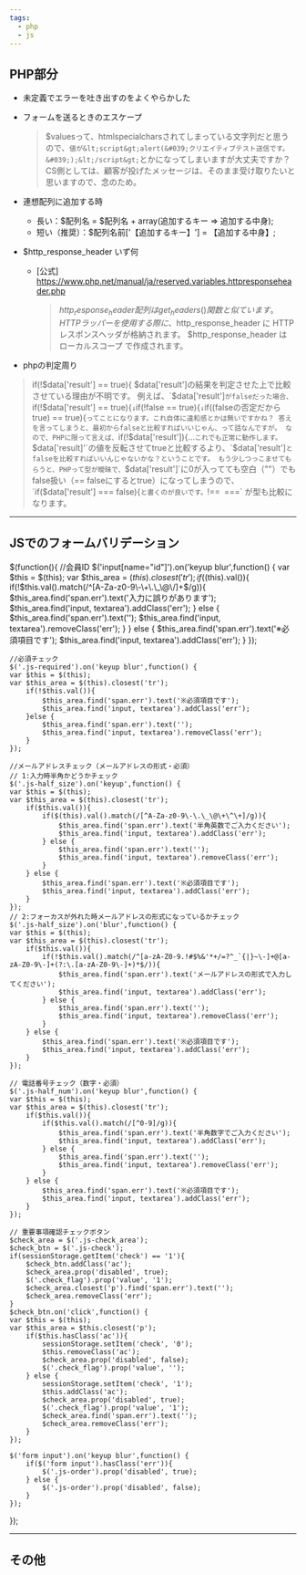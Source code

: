 ```yaml
---
tags:
  - php
  - js
---
```


## PHP部分
- 未定義でエラーを吐き出すのをよくやらかした

- フォームを送るときのエスケープ
	> $valuesって、htmlspecialcharsされてしまっている文字列だと思うので、`値が&lt;script&gt;alert(&#039;クリエイティブテスト送信です。&#039;);&lt;/script&gt;`とかになってしまいますが大丈夫ですか？CS側としては、顧客が投げたメッセージは、そのまま受け取りたいと思いますので、念のため。

- 連想配列に追加する時
	- 長い：$配列名 = $配列名 + array(追加するキー => 追加する中身);
	- 短い（推奨）：$配列名前['【追加するキー】'] = 【追加する中身】;

- $http_response_header いず何
	- [公式] https://www.php.net/manual/ja/reserved.variables.httpresponseheader.php
		> $http_response_header 配列は get_headers() 関数と似ています。 HTTP ラッパー を使用する際に、$http_response_header に HTTP レスポンスヘッダが格納されます。 $http_response_header は ローカルスコープ で作成されます。

- phpの判定周り
> if(!$data['result'] == true){
> $data['result']の結果を判定させた上で比較させている理由が不明です。
> 例えば、`$data['result']`がfalseだった場合、
> `if(!$data['result'] == true){`
> ↓
> `if(!false == true){`
> ↓
> `if((falseの否定だからtrue) == true){`
> ってことになります。これ自体に違和感とかは無いですかね？ 答えを言ってしまうと、最初からfalseと比較すればいいじゃん、って話なんですが。
> なので、PHPに限って言えば、
> `if(!$data['result']){...`
> これでも正常に動作します。
> `$data['result]'`の値を反転させてtrueと比較するより、`$data['result']`とfalseを比較すればいいんじゃないかな？ということです。
> もう少しつっこませてもらうと、PHPって型が曖昧で、`$data['result']`に0が入ってても空白（""）でも false扱い（== falseにするとtrue）になってしまうので、
> `if($data['result'] === false){`
> と書くのが良いです。
> `!==`
> `===`
> が型も比較になります。

---

## JSでのフォームバリデーション
$(function(){
	//会員ID
	$('input[name="id"]').on('keyup blur',function() {
	var $this = $(this);
	var $this_area = $(this).closest('tr');
		if($(this).val()){
			if(!$this.val().match(/^[A-Za-z0-9\-\+\.\_\@\/]+$/g)){
				$this_area.find('span.err').text('入力に誤りがあります');
				$this_area.find('input, textarea').addClass('err');
			} else {
				$this_area.find('span.err').text('');
				$this_area.find('input, textarea').removeClass('err');
			}
		} else {
			$this_area.find('span.err').text('※必須項目です');
			$this_area.find('input, textarea').addClass('err');
		}
	});

	//必須チェック
	$('.js-required').on('keyup blur',function() {
	var $this = $(this);
	var $this_area = $(this).closest('tr');
		if(!$this.val()){
			$this_area.find('span.err').text('※必須項目です');
			$this_area.find('input, textarea').addClass('err');
		}else {
			$this_area.find('span.err').text('');
			$this_area.find('input, textarea').removeClass('err');
		}
	});

	//メールアドレスチェック（メールアドレスの形式・必須）
	// 1:入力時半角かどうかチェック
	$('.js-half_size').on('keyup',function() {
	var $this = $(this);
	var $this_area = $(this).closest('tr');
		if($this.val()){
			if($(this).val().match(/[^A-Za-z0-9\-\.\_\@\+\^\+]/g)){
				$this_area.find('span.err').text('半角英数でご入力ください');
				$this_area.find('input, textarea').addClass('err');
			} else {
				$this_area.find('span.err').text('');
				$this_area.find('input, textarea').removeClass('err');
			}
		} else {
			$this_area.find('span.err').text('※必須項目です');
			$this_area.find('input, textarea').addClass('err');
		}
	});
	// 2:フォーカスが外れた時メールアドレスの形式になっているかチェック
	$('.js-half_size').on('blur',function() {
	var $this = $(this);
	var $this_area = $(this).closest('tr');
		if($this.val()){
			if(!$this.val().match(/^[a-zA-Z0-9.!#$%&'*+/=?^_`{|}~\-]+@[a-zA-Z0-9\-]+(?:\.[a-zA-Z0-9\-]+)*$/)){
				$this_area.find('span.err').text('メールアドレスの形式で入力してください');
				$this_area.find('input, textarea').addClass('err');
			} else {
				$this_area.find('span.err').text('');
				$this_area.find('input, textarea').removeClass('err');
			}
		} else {
			$this_area.find('span.err').text('※必須項目です');
			$this_area.find('input, textarea').addClass('err');
		}
	});

	// 電話番号チェック（数字・必須）
	$('.js-half_num').on('keyup blur',function() {
	var $this = $(this);
	var $this_area = $(this).closest('tr');
		if($this.val()){
			if($this.val().match(/[^0-9]/g)){
				$this_area.find('span.err').text('半角数字でご入力ください');
				$this_area.find('input, textarea').addClass('err');
			} else {
				$this_area.find('span.err').text('');
				$this_area.find('input, textarea').removeClass('err');
			}
		} else {
			$this_area.find('span.err').text('※必須項目です');
			$this_area.find('input, textarea').addClass('err');
		}
	});

	// 重要事項確認チェックボタン
	$check_area = $('.js-check_area');
	$check_btn = $('.js-check');
	if(sessionStorage.getItem('check') == '1'){
		$check_btn.addClass('ac');
		$check_area.prop('disabled', true);
		$('.check_flag').prop('value', '1');
		$check_area.closest('p').find('span.err').text('');
		$check_area.removeClass('err');
	}
	$check_btn.on('click',function() {
	var $this = $(this);
	var $this_area = $this.closest('p');
		if($this.hasClass('ac')){
			sessionStorage.setItem('check', '0');
			$this.removeClass('ac');
			$check_area.prop('disabled', false);
			$('.check_flag').prop('value', '');
		} else {
			sessionStorage.setItem('check', '1');
			$this.addClass('ac');
			$check_area.prop('disabled', true);
			$('.check_flag').prop('value', '1');
			$check_area.find('span.err').text('');
			$check_area.removeClass('err');
		}
	});

	$('form input').on('keyup blur',function() {
		if($('form input').hasClass('err')){
			$('.js-order').prop('disabled', true);
		} else {
			$('.js-order').prop('disabled', false);
		}
	});
});

---

## その他